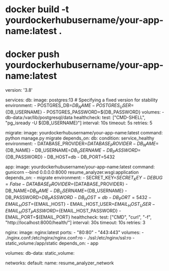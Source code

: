 # docker build -t yourdockerhubusername/your-app-name:latest .
# docker push yourdockerhubusername/your-app-name:latest

version: '3.8'

services:
  db:
    image: postgres:13  # Specifying a fixed version for stability
    environment:
      - POSTGRES_DB=${DB_NAME}
      - POSTGRES_USER=${DB_USERNAME}
      - POSTGRES_PASSWORD=${DB_PASSWORD}
    volumes:
      - db-data:/var/lib/postgresql/data
    healthcheck:
      test: ["CMD-SHELL", "pg_isready -U ${DB_USERNAME}"]
      interval: 10s
      timeout: 5s
      retries: 5

  migrate:
    image: yourdockerhubusername/your-app-name:latest
    command: python manage.py migrate
    depends_on:
      db:
        condition: service_healthy
    environment:
      - DATABASE_PROVIDER=${DATABASE_PROVIDER}
      - DB_NAME=${DB_NAME}
      - DB_USERNAME=${DB_USERNAME}
      - DB_PASSWORD=${DB_PASSWORD}
      - DB_HOST=db
      - DB_PORT=5432

  app:
    image: yourdockerhubusername/your-app-name:latest
    command: gunicorn --bind 0.0.0.0:8000 resume_analyzer.wsgi:application
    depends_on:
      - migrate
    environment:
      - SECRET_KEY=${SECRET_KEY}
      - DEBUG=False
      - DATABASE_PROVIDER=${DATABASE_PROVIDER}
      - DB_NAME=${DB_NAME}
      - DB_USERNAME=${DB_USERNAME}
      - DB_PASSWORD=${DB_PASSWORD}
      - DB_HOST=db
      - DB_PORT=5432
      - EMAIL_HOST=${EMAIL_HOST}
      - EMAIL_HOST_USER=${EMAIL_HOST_USER}
      - EMAIL_HOST_PASSWORD=${EMAIL_HOST_PASSWORD}
      - EMAIL_PORT=${EMAIL_PORT}
    healthcheck:
      test: ["CMD", "curl", "-f", "http://localhost:8000/health/"]
      interval: 30s
      timeout: 10s
      retries: 3

  nginx:
    image: nginx:latest
    ports:
      - "80:80"
      - "443:443"
    volumes:
      - ./nginx.conf:/etc/nginx/nginx.conf:ro
      - ./ssl:/etc/nginx/ssl:ro
      - static_volume:/app/static
    depends_on:
      - app

volumes:
  db-data:
  static_volume:

networks:
  default:
    name: resume_analyzer_network